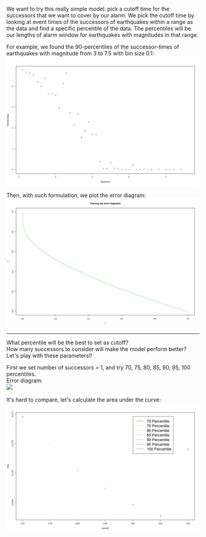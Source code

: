 We want to try this really simple model: pick a cutoff time for the successors that we want to cover by our alarm. We pick the cutoff time by looking at event times of the successors of earthquakes within a range as the data and find a specific percentile of the data. The percentiles will be our lengths of alarm window for earthquakes with magnitudes in that range.  

For example, we found the 90-percentiles of the successor-times of earthquakes with magnitude from 3 to 7.5 with bin size 0.1:   
![](90Quantile.jpeg)  

Then, with such formulation, we plot the error diagram:  
![](Error1.jpeg)  

-----
What percentile will be the best to set as cutoff?  
How many successors to consider will make the model perform better?  
Let's play with these parameters!!  

First we set number of successors = 1, and try 70, 75, 80, 85, 90, 95, 100 percentiles.  
Error diagram:  
![](TunningError1.jpeg)  

It's hard to compare, let's calculate the area under the curve:  
![](AreaCom1.jpeg)  
